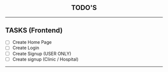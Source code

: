 #

<h2 align='center'>TODO'S</h2>
<hr>

## TASKS (Frontend)

- [ ] Create Home Page
- [ ] Create Login
- [ ] Create Signup (USER ONLY)
- [ ] Create signup (Clinic / Hospital)

<hr>
